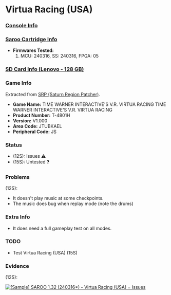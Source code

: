 # Virtua Racing (USA)

### [Console Info](../../../../Info/Consoles/VA13/README.md)

### [Saroo Cartridge Info](../../../../Info/Cartridges/RetroGameParadiseStore/1.32F/README.md)

- <b>Firmwares Tested:</b>
  1. MCU: 240316, SS: 240316, FPGA: 05

### [SD Card Info (Lenovo - 128 GB)](../../../../Info/SdCards/Lenovo/128GB/README.md)

### Game Info

Extracted from [SRP (Saturn Region Patcher)](https://segaxtreme.net/resources/saturn-region-patcher.81/download).

- <b>Game Name:</b> TIME WARNER INTERACTIVE'S V.R. VIRTUA RACING TIME WARNER INTERACTIVE'S V.R. VIRTUA RACING
- <b>Product Number:</b> T-4801H
- <b>Version:</b> V1.000
- <b>Area Code:</b> JTUBKAEL
- <b>Peripheral Code:</b> JS

### Status

- (12S): Issues :warning:
- (15S): Untested :question:

### Problems

(12S):

- It doesn't play music at some checkpoints.
- The music does bug when replay mode (note the drums)

### Extra Info

- It does need a full gameplay test on all modes.

### TODO

- Test Virtua Racing (USA) (15S)

### Evidence

(12S):

[![[Sample] SAROO 1.32 (240316*) - Virtua Racing (USA) = Issues](https://img.youtube.com/vi/-dpLxJRGehs/0.jpg)](https://www.youtube.com/watch?v=-dpLxJRGehs)

